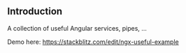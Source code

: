 ## Introduction

A collection of useful Angular services, pipes, ...

Demo here: <a href="https://stackblitz.com/edit/ngx-useful-example" target="_blank">https://stackblitz.com/edit/ngx-useful-example</a>
